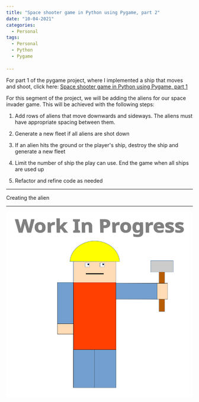 ```yaml
---
title: "Space shooter game in Python using Pygame, part 2"
date: "10-04-2021"
categories:
  - Personal
tags:
  - Personal
  - Python
  - Pygame

---
```

For part 1 of the pygame project, where I implemented a ship that moves and shoot, click here: <a href="https://khkhiu.github.io/personal/personal-python-pygame-1/">Space shooter game in Python using Pygame, part 1</a>  

For this segment of the project, we will be adding the aliens for our space invader game. This will be achieved with the following steps:
1. Add rows of aliens that move downwards and sideways. The aliens must have appropriate spacing between them.

2. Generate a new fleet if all aliens are shot down 

3. If an alien hits the ground or the player's ship, destroy the ship and generate a new fleet

4. Limit the number of ship the play can use. End the game when all ships are used up

5. Refactor and refine code as needed

***

Creating the alien

***

![WIP](/assets/images/common/WIP.png)